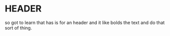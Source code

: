 # HEADER

so got to learn that has is for an header and it like bolds the text and do that sort of thing.
